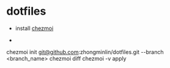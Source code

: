 # dotfiles
- install [chezmoi](https://github.com/twpayne/chezmoi)
- ```bash
chezmoi init git@github.com:zhongminlin/dotfiles.git --branch <branch_name>
chezmoi diff
chezmoi -v apply
```
